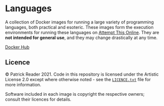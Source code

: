 # Languages
A collection of Docker images for running a large variety of programming languages, both practical and esoteric. These
images form the execution environments for running these languages on [Attempt This Online](https://ato.pxeger.com).
They are **not intended for general use**, and they may change drastically at any time.

[Docker Hub](https://hub.docker.com/u/attemptthisonline)

## Licence
© Patrick Reader 2021. Code in this repository is licensed under the Artistic License 2.0 except where otherwise
noted - see the [`LICENCE.txt`](./LICENCE.txt) file for more information.

Software included in each image is copyright the respective owners; consult their licences for details.
